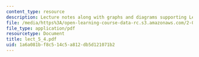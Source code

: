 ```yaml
---
content_type: resource
description: Lecture notes along with graphs and diagrams supporting Lecture 5.
file: /media/https%3A/open-learning-course-data-rc.s3.amazonaws.com/2-067-advanced-structural-dynamics-and-acoustics-13-811-spring-2004/1a6a081bf8c514c5a812db5d121071b2_lect_5_4.pdf
file_type: application/pdf
resourcetype: Document
title: lect_5_4.pdf
uid: 1a6a081b-f8c5-14c5-a812-db5d121071b2
---
```

